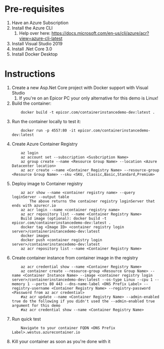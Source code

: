 # Pre-requisites

1. Have an Azure Subscription
1. Install the Azure CLI
    1. Help over here: https://docs.microsoft.com/en-us/cli/azure/acr?view=azure-cli-latest
1. Install Visual Studio 2019
1. Install .Net Core 3.0
1. Install Docker Desktop

# Instructions

1. Create a new Asp.Net Core project with Docker support with Visual Studio
    1. If you're on an Epicor PC your only alternative for this demo is Linux!
1. Build the container:
    ```
        docker build -t epicor.com/containerinstancedemo-dev:latest .
    ```
1. Run the container locally to test it:
    ```
        docker run -p 4557:80 -it epicor.com/containerinstancedemo-dev:latest
    ```
1. Create Azure Container Registry
    ```
        az login
        az account set --subscription <Susbcription Name>
        az group create --name <Resource Group Name> --location <Azure Datacenter location>
        az acr create --name <Container Registry Name> --resource-group <Resource Group Name> --sku <SKU, Classic,Basic,Standard,Premium>
    ```
1. Deploy image to Container registry
    ```
        az acr show --name <container registry name> --query loginServer --output table
            The above returns the container registry loginServer that ends with azurecr.io
        az acr login --name <container registry name>
        az acr repository list --name <Container Registry Name>
        Build image (optional): docker build -t epicor.com/containerinstancedemo-dev:latest .
        docker tag <Image ID> <container registry login server>/containerinstancedemo-dev:latest
        docker images
        docker push <container registry login server>/containerinstancedemo-dev:latest
        az acr repository list --name <Container Registry Name>
    ```
1. Create container instance from container image in the registry
    ```
        az acr credential show --name <Container Registry Name>
        az container create --resource-group <Resource Group Name> --name <Container Instance Name> --image <container registry login server>/containerinstancedemo-dev:latest --os-type Linux --cpu 1 --memory 1 --ports 80 443 --dns-name-label <DNS Prefix Label> --registry-username <Container Registry Name> --registry-password <Password from az acr credential>
        #az acr update --name <Container Registry Name> --admin-enabled true do the following if you didn't used the --admin-enabled true argument for this demo
        #az acr credential show --name <Container Registry Name>
    ```
1. Run quick test
    ```
        Navigate to your container FQDN <DNS Prefix Label>.westus.azurecontainer.io
    ```
1. Kill your container as soon as you're done with it
